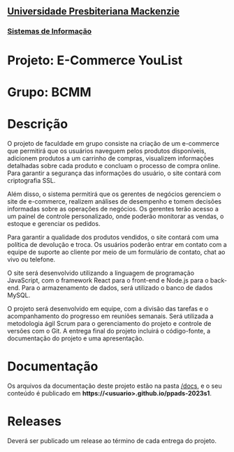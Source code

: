 <h2><a href= "https://www.mackenzie.br">Universidade Presbiteriana Mackenzie</a></h2>
<h3><a href= "https://www.mackenzie.br/graduacao/sao-paulo-higienopolis/sistemas-de-informacao">Sistemas de Informação</a></h3>

# Projeto: E-Commerce YouList

# Grupo: BCMM

# Descrição
O projeto de faculdade em grupo consiste na criação de um e-commerce que permitirá que os usuários naveguem pelos produtos disponíveis, adicionem produtos a um carrinho de compras, visualizem informações detalhadas sobre cada produto e concluam o processo de compra online. Para garantir a segurança das informações do usuário, o site contará com criptografia SSL.

Além disso, o sistema permitirá que os gerentes de negócios gerenciem o site de e-commerce, realizem análises de desempenho e tomem decisões informadas sobre as operações de negócios. Os gerentes terão acesso a um painel de controle personalizado, onde poderão monitorar as vendas, o estoque e gerenciar os pedidos.

Para garantir a qualidade dos produtos vendidos, o site contará com uma política de devolução e troca. Os usuários poderão entrar em contato com a equipe de suporte ao cliente por meio de um formulário de contato, chat ao vivo ou telefone.

O site será desenvolvido utilizando a linguagem de programação JavaScript, com o framework React para o front-end e Node.js para o back-end. Para o armazenamento de dados, será utilizado o banco de dados MySQL.

O projeto será desenvolvido em equipe, com a divisão das tarefas e o acompanhamento do progresso em reuniões semanais. Será utilizada a metodologia ágil Scrum para o gerenciamento do projeto e controle de versões com o Git. A entrega final do projeto incluirá o código-fonte, a documentação do projeto e uma apresentação.

# Documentação

Os arquivos da documentação deste projeto estão na pasta [/docs](/docs), e o seu conteúdo é publicado em **https://&lt;usuario&gt;.github.io/ppads-2023s1**.


# Releases

Deverá ser publicado um release ao término de cada entrega do projeto.
